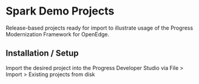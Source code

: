 # Spark Demo Projects

Release-based projects ready for import to illustrate usage of the Progress Modernization Framework for OpenEdge.


## Installation / Setup

Import the desired project into the Progress Developer Studio via File > Import > Existing projects from disk
